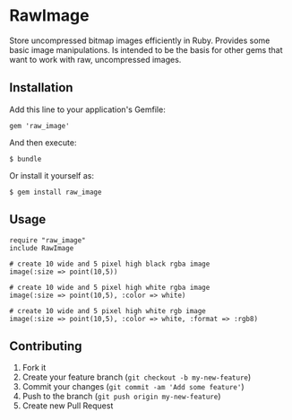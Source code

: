 # RawImage

Store uncompressed bitmap images efficiently in Ruby. Provides some basic image manipulations. Is intended to be the basis for other gems that want to work with raw, uncompressed images.

## Installation

Add this line to your application's Gemfile:

    gem 'raw_image'

And then execute:

    $ bundle

Or install it yourself as:

    $ gem install raw_image

## Usage

```
require "raw_image"
include RawImage

# create 10 wide and 5 pixel high black rgba image
image(:size => point(10,5))

# create 10 wide and 5 pixel high white rgba image
image(:size => point(10,5), :color => white)

# create 10 wide and 5 pixel high white rgb image
image(:size => point(10,5), :color => white, :format => :rgb8)
```

## Contributing

1. Fork it
2. Create your feature branch (`git checkout -b my-new-feature`)
3. Commit your changes (`git commit -am 'Add some feature'`)
4. Push to the branch (`git push origin my-new-feature`)
5. Create new Pull Request
